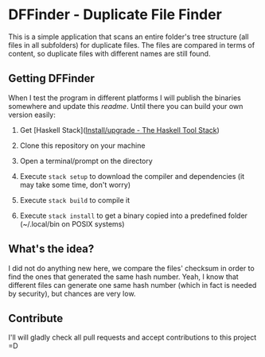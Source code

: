 # DFFinder - Duplicate File Finder

This is a simple application that scans an entire folder's tree structure (all files in all subfolders) for duplicate files. The files are compared in terms of content, so duplicate files with different names are still found.



## Getting DFFinder

When I test the program in different platforms I will publish the binaries somewhere and update this *readme*. Until there you can build your own version easily:

1. Get [Haskell Stack]([Install/upgrade - The Haskell Tool Stack](https://docs.haskellstack.org/en/stable/install_and_upgrade/)) 

2. Clone this repository on your machine

3. Open a terminal/prompt on the directory

4. Execute `stack setup` to download the compiler and dependencies (it may take some time, don't worry)

5. Execute `stack build` to compile it

6. Execute `stack install` to get a binary copied into a predefined folder (~/.local/bin on POSIX systems)



## What's the idea?

I did not do anything new here, we compare the files' checksum in order to find the ones that generated the same hash number. Yeah, I know that different files can generate one same hash number (which in fact is needed by security), but chances are very low.

## Contribute

I'll will gladly check all pull requests and accept contributions to this project =D
